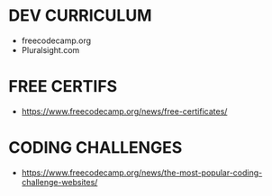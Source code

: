 # DEV CURRICULUM
* freecodecamp.org
* Pluralsight.com

# FREE CERTIFS
* https://www.freecodecamp.org/news/free-certificates/

# CODING CHALLENGES
* https://www.freecodecamp.org/news/the-most-popular-coding-challenge-websites/



